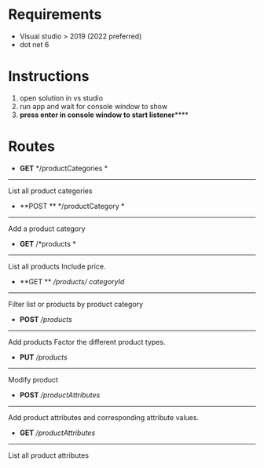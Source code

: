 # **Requirements**

- Visual studio  > 2019 (2022 preferred)
- dot net 6

# **Instructions**
1. open solution in vs studio
1. run app and wait for console window to show
1. **press enter in console window to start listener******

# **Routes**


-  **GET**   */productCategories *    

------------

List all product categories
-  **POST ** */productCategory  *

------------

Add a product category
- **GET**  /*products  *

------------

List all products Include price.
- **GET ** */products/ categoryId* 

------------

 Filter list or products by product category
- **POST** */products* 

------------

 Add products Factor the different product types.
- **PUT** */products* 

------------

 Modify product
- **POST** */productAttributes* 

------------

 Add product attributes and corresponding attribute values.
- **GET** */productAttributes* 

------------

 List all product attributes
